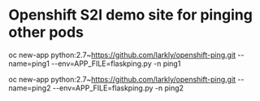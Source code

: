 # Openshift S2I demo site for pinging other pods


oc new-app python:2.7~https://github.com/larkly/openshift-ping.git --name=ping1 --env=APP_FILE=flaskping.py -n ping1

oc new-app python:2.7~https://github.com/larkly/openshift-ping.git --name=ping2 --env=APP_FILE=flaskping.py -n ping2

